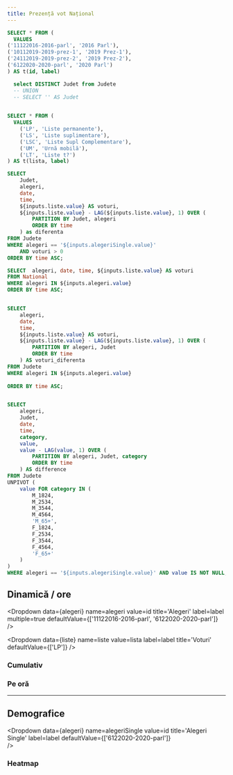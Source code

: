 ```yaml
---
title: Prezență vot Național
---
```


 

```sql alegeri
SELECT * FROM (
  VALUES 
('11122016-2016-parl', '2016 Parl'),
('10112019-2019-prez-1', '2019 Prez-1'),
('24112019-2019-prez-2', '2019 Prez-2'),
('6122020-2020-parl', '2020 Parl')
) AS t(id, label)
```

```sql judete
  select DISTINCT Judet from Judete
  -- UNION
  -- SELECT '' AS Judet
 
``` 

```sql liste
SELECT * FROM (
  VALUES 
    ('LP', 'Liste permanente'),
    ('LS', 'Liste suplimentare'),
    ('LSC', 'Liste Supl Complementare'),
    ('UM', 'Urnă mobilă'),
    ('LT', 'Liste t?')
) AS t(lista, label)

``` 

```sql ziDataJud
SELECT 
    Judet,
    alegeri,
    date,
    time,
    ${inputs.liste.value} AS voturi,
    ${inputs.liste.value} - LAG(${inputs.liste.value}, 1) OVER (
        PARTITION BY Judet, alegeri 
        ORDER BY time
    ) as diferenta
FROM Judete
WHERE alegeri == '${inputs.alegeriSingle.value}'
    AND voturi > 0
ORDER BY time ASC;
```

```sql ziData
SELECT  alegeri, date, time, ${inputs.liste.value} AS voturi
FROM National
WHERE alegeri IN ${inputs.alegeri.value} 
ORDER BY time ASC;
```

```sql ziDataDiff

SELECT  
    alegeri, 
    date, 
    time, 
    ${inputs.liste.value} AS voturi,
    ${inputs.liste.value} - LAG(${inputs.liste.value}, 1) OVER (
        PARTITION BY alegeri, Judet 
        ORDER BY time
    ) AS voturi_diferenta
FROM Judete
WHERE alegeri IN ${inputs.alegeri.value} 
 
ORDER BY time ASC;


```


```sql nationalDemographics

SELECT 
    alegeri,
    Judet,
    date,
    time,
    category,
    value,
    value - LAG(value, 1) OVER (
        PARTITION BY alegeri, Judet, category
        ORDER BY time
    ) AS difference
FROM Judete
UNPIVOT (
    value FOR category IN (
        M_1824,
        M_2534,
        M_3544,
        M_4564,
        'M_65+',
        F_1824,
        F_2534,
        F_3544,
        F_4564,
        'F_65+'
    )
)
WHERE alegeri == '${inputs.alegeriSingle.value}' AND value IS NOT NULL; -- Optional: Filter out rows with NULL values

```

## Dinamică / ore

<Dropdown
    data={alegeri} 
    name=alegeri
    value=id
    title='Alegeri'
    label=label
    multiple=true
    defaultValue={['11122016-2016-parl', '6122020-2020-parl']}	
/>

 

<Dropdown
    data={liste} 
    name=liste
    value=lista
    label=label
    title='Voturi'
    defaultValue={['LP']}
/>

<!-- Selected: <br/> {inputs.alegeri.value} <br/>  {inputs.judete.value} <br/>  {inputs.liste.value} -->
   
### Cumulativ

<LineChart data={ziData} x="time" y="voturi" series="alegeri" title="Voturi {inputs.liste.label} - absolut (cumulativ)" xLabel="Timp" yLabel="Voturi"  sort=True />

### Pe oră

<BarChart data={ziDataDiff} x="time" y="voturi_diferenta" series="alegeri" title="Voturi {inputs.liste.label}" xLabel="Timp" yLabel="Voturi"  sort=True     type=grouped />

----

## Demografice

<Dropdown
    data={alegeri} 
    name=alegeriSingle
    value=id
    title='Alegeri Single'
    label=label
    defaultValue={['6122020-2020-parl']}	
/>

<BarChart data={nationalDemographics} x="time" y="difference" series="category" title="Demografie" xLabel="Timp" yLabel="Voturi"  sort=True />

### Heatmap

 <Heatmap 
      data={ziDataJud} 
      x=time 
      y="Judet" 
      value=diferenta   
      legend=true
      filter=true
      title="voturi / oră"            
  />
